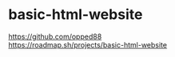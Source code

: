 # basic-html-website

https://github.com/opped88 <br>
https://roadmap.sh/projects/basic-html-website
